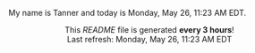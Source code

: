 My name is Tanner and today is Monday, May 26, 11:23 AM EDT.

<p align="center">This <i>README</i> file is generated <b>every 3 hours</b>!</br>Last refresh: Monday, May 26, 11:23 AM EDT<br /></p>
